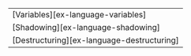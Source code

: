 ||
|--------|
| [Variables][ex-language-variables] |
| [Shadowing][ex-language-shadowing] |
| [Destructuring][ex-language-destructuring] |
